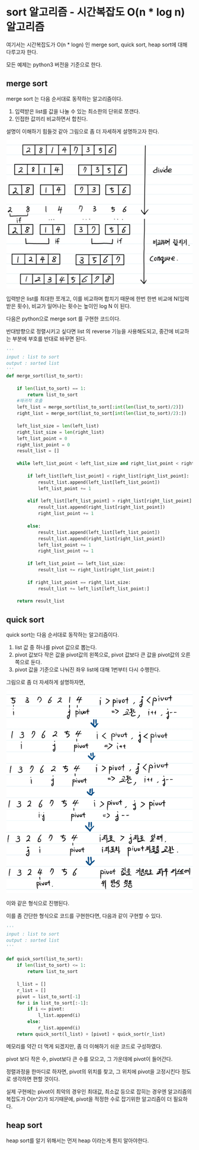 # sort 알고리즘 - 시간복잡도 O(n * log n) 알고리즘

여기서는 시간복잡도가 O(n * logn) 인 merge sort, quick sort, heap sort에 대해 다루고자 한다.

모든 예제는 python3 버전을 기준으로 한다.

## merge sort

merge sort 는 다음 순서대로 동작하는 알고리즘이다.

1. 입력받은 list를 값을 나눌 수 있는 최소한의 단위로 쪼갠다.
2. 인접한 값끼리 비교하면서 합친다.

설명이 이해하기 힘들것 같아 그림으로 좀 더 자세하게 설명하고자 한다.

![merge_sort](./image/merge_sort.jpg)

입력받은 list를 최대한 쪼개고, 이를 비교하며 합치기 때문에 한번 한번 비교에 N(입력받은 횟수), 비교가 일어나는 횟수는 높이인 log N 이 된다. 

다음은 python으로 merge sort 를 구현한 코드이다.

반대방향으로 정렬시키고 싶다면 list 의 reverse 기능을 사용해도되고, 중간에 비교하는 부분에 부호를 반대로 바꾸면 된다.

```python
'''
input : list to sort
output : sorted list
'''
def merge_sort(list_to_sort):

	if len(list_to_sort) == 1:
		return list_to_sort
    #재귀적 호출
	left_list = merge_sort(list_to_sort[:int(len(list_to_sort)/2)])
	right_list = merge_sort(list_to_sort[int(len(list_to_sort)/2):])
    
	left_list_size = len(left_list)
	right_list_size = len(right_list)
	left_list_point = 0
	right_list_point = 0
	result_list = []
    
	while left_list_point < left_list_size and right_list_point < right_list_size:

		if left_list[left_list_point] < right_list[right_list_point]:
			result_list.append(left_list[left_list_point])
			left_list_point += 1

		elif left_list[left_list_point] > right_list[right_list_point]:
			result_list.append(right_list[right_list_point])
			right_list_point += 1

		else:
			result_list.append(left_list[left_list_point])
			result_list.append(right_list[right_list_point])
			left_list_point += 1
			right_list_point += 1

		if left_list_point == left_list_size:
			result_list += right_list[right_list_point:]
		
		if right_list_point == right_list_size:
			result_list += left_list[left_list_point:]
	
	return result_list


```



## quick sort

quick sort는 다음 순서대로 동작하는 알고리즘이다.

1. list 값 중 하나를 pivot 값으로 뽑는다.
2. pivot 값보다 작은 값을 pivot값의 왼쪽으로, pivot 값보다 큰 값을 pivot값의 오른쪽으로 둔다.
3. pivot 값을 기준으로 나눠진 좌우 list에 대해 1번부터 다시 수행한다.

그림으로 좀 더 자세하게 설명하자면,

![quick_sort](./image/quick_sort.jpg)

이와 같은 형식으로 진행된다.

이를 좀 간단한 형식으로 코드를 구현한다면, 다음과 같이 구현할 수 있다.

```python
'''
input : list to sort
output : sorted list
'''

def quick_sort(list_to_sort):
	if len(list_to_sort) <= 1:
		return list_to_sort

	l_list = []
	r_list = []
	pivot = list_to_sort[-1]
	for i in list_to_sort[:-1]:
		if i <= pivot:
			l_list.append(i)
		else:
			r_list.append(i)
	return quick_sort(l_list) + [pivot] + quick_sort(r_list)

```

메모리를 약간 더 먹게 되겠지만, 좀 더 이해하기 쉬운 코드로 구성하였다.

pivot 보다 작은 수, pivot보다 큰 수를 모으고, 그 가운데에 pivot이 들어간다.

정렬과정을 한마디로 하자면, pivot의 위치를 찾고, 그 위치에 pivot을 고정시킨다 정도로 생각하면 편할 것이다.

실제 구현에는 pivot이 최악의 경우인 최대값, 최소값 등으로 잡히는 경우엔 알고리즘의 복잡도가 O(n^2)가 되기때문에, pivot을 적정한 수로 잡기위한 알고리즘이 더 필요하다.

## heap sort

heap sort를 알기 위해서는 먼저 heap 이라는게 뭔지 알아야한다.

